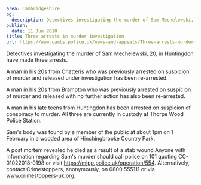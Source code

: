 ```yaml
area: Cambridgeshire
og:
  description: Detectives investigating the murder of Sam Mechelewski, 20, in Huntingdon have made three arrests.
publish:
  date: 11 Jun 2018
title: Three arrests in murder investigation
url: https://www.cambs.police.uk/news-and-appeals/Three-arrests-murder-investigation
```

Detectives investigating the murder of Sam Mechelewski, 20, in Huntingdon have made three arrests.

A man in his 20s from Chatteris who was previously arrested on suspicion of murder and released under investigation has been re-arrested.

A man in his 20s from Brampton who was previously arrested on suspicion of murder and released with no further action has also been re-arrested.

A man in his late teens from Huntingdon has been arrested on suspicion of conspiracy to murder. All three are currently in custody at Thorpe Wood Police Station.

Sam's body was found by a member of the public at about 1pm on 1 February in a wooded area of Hinchingbrooke Country Park.

A post mortem revealed he died as a result of a stab wound.Anyone with information regarding Sam's murder should call police on 101 quoting CC-01022018-0198 or visit https://mipp.police.uk/operation/554. Alternatively, contact Crimestoppers, anonymously, on 0800 555111 or via www.crimestoppers-uk.org.
